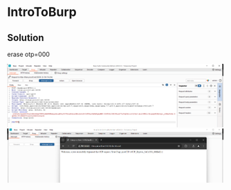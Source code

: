 # IntroToBurp

## Solution

erase otp=000

<img src="introtooburp1.png" width="500" />


<img src="introtooburp2.png" width="500" />